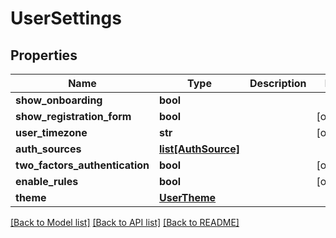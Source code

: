 # UserSettings

## Properties
Name | Type | Description | Notes
------------ | ------------- | ------------- | -------------
**show_onboarding** | **bool** |  | 
**show_registration_form** | **bool** |  | [optional] 
**user_timezone** | **str** |  | [optional] 
**auth_sources** | [**list[AuthSource]**](AuthSource.md) |  | 
**two_factors_authentication** | **bool** |  | [optional] 
**enable_rules** | **bool** |  | [optional] 
**theme** | [**UserTheme**](UserTheme.md) |  | 

[[Back to Model list]](../README.md#documentation-for-models) [[Back to API list]](../README.md#documentation-for-api-endpoints) [[Back to README]](../README.md)

